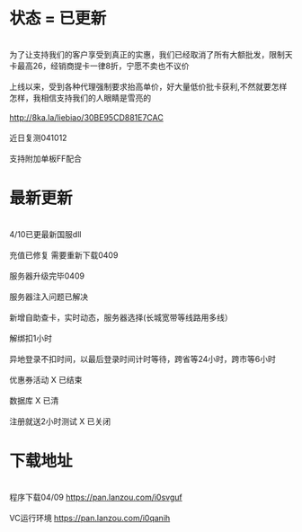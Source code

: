 

# 状态 = 已更新


</br> 为了让支持我们的客户享受到真正的实惠，我们已经取消了所有大额批发，限制天卡最高26，经销商提卡一律8折，宁愿不卖也不议价</br>
</br> 上线以来，受到各种代理强制要求抬高单价，好大量低价批卡获利,不然就要怎样怎样，我相信支持我们的人眼睛是雪亮的</br> 
</br> http://8ka.la/liebiao/30BE95CD881E7CAC </br> 
</br> 近日复测041012</br>
</br> 支持附加单板FF配合 </br>

# 最新更新
 
</br> 4/10已更最新国服dll</br>
</br> 充值已修复 需要重新下载0409</br>
</br> 服务器升级完毕0409</br>
</br> 服务器注入问题已解决</br>
</br> 新增自助查卡，实时动态，服务器选择(长城宽带等线路用多线）</br>
</br> 解绑扣1小时</br>
</br> 异地登录不扣时间，以最后登录时间计时等待，跨省等24小时，跨市等6小时</br> 
</br> 优惠券活动 X 已结束</br>
</br> 数据库 X 已清</br>
</br> 注册就送2小时测试 X 已关闭</br>


# 下载地址 

</br>程序下载04/09 https://pan.lanzou.com/i0svguf</br>
</br>VC运行环境 https://pan.lanzou.com/i0qanih</br>
 

